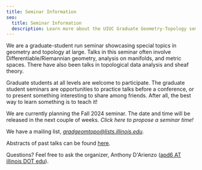 ```yaml
---
title: Seminar Information
seo:
  title: Seminar Information
  description: Learn more about the UIUC Graduate Geometry-Topology seminar.
---
```


We are a graduate-student run seminar showcasing special topics in geometry and topology at large. Talks in this seminar often involve Differentiable/Riemannian geometry, analysis on manifolds, and metric spaces. There have also been talks in topological data analysis and sheaf theory.

Graduate students at all levels are welcome to participate. The graduate student seminars are opportunities to practice talks before a conference, or to present something interesting to share among friends. After all, the best way to learn something is to teach it!

We are currently planning the Fall 2024 seminar. The date and time will be released in the next couple of weeks. *Click here to propose a seminar time!*

We have a mailing list, [*gradgeomtopo@lists.illinois.edu*](https://lists.illinois.edu/lists/info/gradgeomtopo).

Abstracts of past talks can be found [here](/talks).

Questions? Feel free to ask the organizer, Anthony D'Arienzo ([apd6 AT illinois DOT edu](https://adarienzo.web.illinois.edu)).